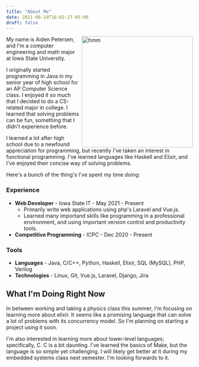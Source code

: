 ```yaml
---
title: "About Me"
date: 2021-06-19T16:02:17-05:00
draft: false
---
```

<img src="/me.jpeg" alt="hmm" align="right" width="300"/>

My name is Aiden Petersen, and I'm a computer engineering and math major at Iowa State University.

I originally started programming in Java in my senior year of high school for an AP Computer Science class.
I enjoyed it so much that I decided to do a CS-related major in college. I learned that solving problems
can be fun, something that I didn't experience before.

I learned a lot after high school due to a newfound appreciation for programming, but recently I've taken an interest
in functional programming. I've learned languages like Haskell and Elixir, and I've enjoyed their concise way of solving
problems.

Here's a bunch of the thing's I've spent my time doing:

### Experience
 - **Web Developer** - Iowa State IT - May 2021 - Present
   - Primarily write web applications using php's Laravel and Vue.js.
   - Learned many importand skills like programming in a professional 
     environment, and using important version control and productivity tools.
 - **Competitive Programming** - ICPC - Dec 2020 - Present

### Tools
 - **Languages** - Java, C/C++, Python, Haskell, Elixir, SQL (MySQL), PHP, Verilog
 - **Technologies** - Linux, Git, Vue.js, Laravel, Django, Jira

## What I'm Doing Right Now

In between working and taking a physics class this summer, I'm focusing on learning more about elixir. It seems like a
promising language that can solve a lot of problems with its concurrency model. So I'm planning on starting a project using it soon.

I'm also interested in learning more about lower-level languages; specifically, C. C is a bit daunting. I've learned the basics of Make, but the language is so simple yet challenging. I will likely get better at it during my embedded systems class next
semester. I'm looking forwards to it.

